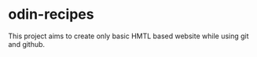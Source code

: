 # odin-recipes

This project aims to create only basic HMTL based website while using git and github.

